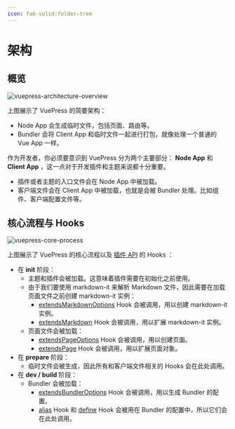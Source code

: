 ```yaml
---
icon: fa6-solid:folder-tree
---
```


# 架构

## 概览

![vuepress-architecture-overview](/images/guide/vuepress-architecture-overview.png)

上图展示了 VuePress 的简要架构：

- Node App 会生成临时文件，包括页面、路由等。
- Bundler 会将 Client App 和临时文件一起进行打包，就像处理一个普通的 Vue App 一样。

作为开发者，你必须要意识到 VuePress 分为两个主要部分： **Node App** 和 **Client App** ，这一点对于开发插件和主题来说都十分重要。

- 插件或者主题的入口文件会在 Node App 中被加载。
- 客户端文件会在 Client App 中被加载，也就是会被 Bundler 处理。比如组件、客户端配置文件等。

## 核心流程与 Hooks

![vuepress-core-process](/images/guide/vuepress-core-process.png)

上图展示了 VuePress 的核心流程以及 [插件 API](../reference/plugin-api.md) 的 Hooks ：

- 在 **init** 阶段：
  - 主题和插件会被加载。这意味着插件需要在初始化之前使用。
  - 由于我们要使用 markdown-it 来解析 Markdown 文件，因此需要在加载页面文件之前创建 markdown-it 实例：
    - [extendsMarkdownOptions](../reference/plugin-api.md#extendsmarkdownoptions) Hook 会被调用，用以创建 markdown-it 实例。
    - [extendsMarkdown](../reference/plugin-api.md#extendsmarkdown) Hook 会被调用，用以扩展 markdown-it 实例。
  - 页面文件会被加载：
    - [extendsPageOptions](../reference/plugin-api.md#extendspageoptions) Hook 会被调用，用以创建页面。
    - [extendsPage](../reference/plugin-api.md#extendspage) Hook 会被调用，用以扩展页面对象。
- 在 **prepare** 阶段：
  - 临时文件会被生成，因此所有和客户端文件相关的 Hooks 会在此处调用。
- 在 **dev / build** 阶段：
  - Bundler 会被加载：
    - [extendsBundlerOptions](../reference/plugin-api.md#extendsbundleroptions) Hook 会被调用，用以生成 Bundler 的配置。
    - [alias](../reference/plugin-api.md#alias) Hook 和 [define](../reference/plugin-api.md#define) Hook 会被用在 Bundler 的配置中，所以它们会在此处调用。

